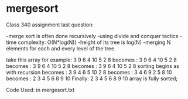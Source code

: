 # mergesort
Class 340 assignment last question:

-merge sort is often done recursively
-using divide and conquer tactics
-time complexity: O(N*log(N))
-height of its tree is log(N)
-merging N elements for each and every level of the tree.

take this array for example: 3 9 6 4 10 5 2 8
becomes : 3 9 6 4      10 5 2 8
becomes : 3 9     6 4      10 5     2 8
becomes : 3    9     6   4      10    5     2    8
sorting begins as with recursion
becomes : 3 9     4 6      5 10     2 8
becomes : 3 4 6 9     2 5 8 10
becomes : 2 3 4 5 6 8 9 10
Finally: 2 3 4 5 6 8 9 10 array is fully sorted;

Code Used: in mergesort.txt
